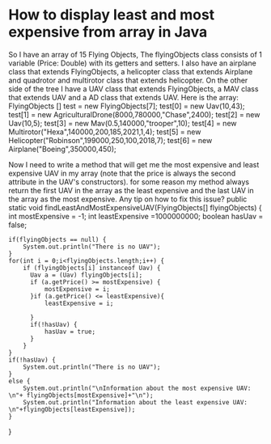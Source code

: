 
# How to display least and most expensive from array in Java

So I have an array of 15 Flying Objects, The flyingObjects class consists of 1 variable (Price: Double) with its getters and setters.
I also have an airplane class that extends FlyingObjects, a helicopter class that extends Airplane and quadrotor and multirotor class that extends helicopter. On the other side of the tree I have a UAV class that extends FlyingObjects, a MAV class that extends UAV and a AD class that extends UAV.
Here is the array:
    FlyingObjects [] test = new FlyingObjects[7];
    test[0] = new Uav(10,43);
    test[1] = new AgriculturalDrone(8000,780000,"Chase",2400);
    test[2] = new Uav(10,5);
    test[3] = new Mav(0.5,140000,"trooper",10);
    test[4] = new Multirotor("Hexa",140000,200,185,2021,1,4);
    test[5] = new Helicopter("Robinson",199000,250,100,2018,7);
    test[6] = new Airplane("Boeing",350000,450);

Now I need to write a method that will get me the most expensive and least expensive UAV in my array (note that the price is always the second attribute in the UAV's constructors).
for some reason my method always return the first UAV in the array as the least expensive and the last UAV in the array as the most expensive.
Any tip on how to fix this issue?
    public static void findLeastAndMostExpensiveUAV(FlyingObjects[] flyingObjects) {
    int mostExpensive = -1;
    int leastExpensive =1000000000;
    boolean hasUav = false;
    
    if(flyingObjects == null) {
        System.out.println("There is no UAV");
    }
    for(int i = 0;i<flyingObjects.length;i++) {
        if (flyingObjects[i] instanceof Uav) {
          Uav a = (Uav) flyingObjects[i];
          if (a.getPrice() >= mostExpensive) {
              mostExpensive = i;
          }if (a.getPrice() <= leastExpensive){
              leastExpensive = i;

          }
          if(!hasUav) {
              hasUav = true;
          }
        }
    }
    if(!hasUav) {
        System.out.println("There is no UAV");
    }
    else {
        System.out.println("\nInformation about the most expensive UAV: \n"+ flyingObjects[mostExpensive]+"\n");
        System.out.println("Information about the least expensive UAV: \n"+flyingObjects[leastExpensive]);
    }
}


        